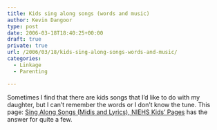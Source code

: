 ```yaml
---
title: Kids sing along songs (words and music)
author: Kevin Dangoor
type: post
date: 2006-03-18T18:40:25+00:00
draft: true
private: true
url: /2006/03/18/kids-sing-along-songs-words-and-music/
categories:
  - Linkage
  - Parenting

---
```

Sometimes I find that there are kids songs that I&#8217;d like to do with my daughter, but I can&#8217;t remember the words or I don&#8217;t know the tune. This page: [Sing Along Songs (Midis and Lyrics), NIEHS Kids&#8217; Pages][1] has the answer for quite a few.

 [1]: http://www.niehs.nih.gov/kids/music.htm